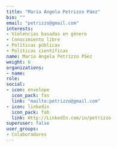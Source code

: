 ```yaml
---
title: "María Ángela Petrizzo Páez"
bio: ""
email: "petrizzo@gmail.com"
interests:
- Violencias basadas en género
- Conocimiento libre
- Políticas públicas
- Políticas científicas 
name: María Ángela Petrizzo Páez 
weight: 6
organizations:
- name: 
role: 
social:
- icon: envelope
  icon_pack: fas
  link: "mailto:petrizzo@gmail.com"
- icon: linkedin
  icon_pack: fab
  link: Http://LinkedIn.com/in/petrizzo
superuser: false
user_groups:
- Colaboradores
---
```

